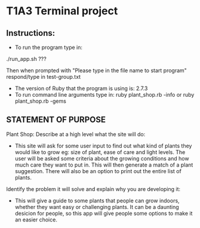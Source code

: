 # T1A3 Terminal project

## **Instructions:**
- To run the program type in: 

./run_app.sh ???

Then when prompted with "Please type in the file name to start program" respond/type in test-group.txt

- The version of Ruby that the program is using is: 2.7.3
- To run command line arguments type in: ruby plant_shop.rb -info or
ruby plant_shop.rb -gems

## STATEMENT OF PURPOSE

Plant Shop:
Describe at a high level what the site will do: 
-	This site will ask for some user input to find out what kind of plants they would like to grow eg:  size of plant, ease of care and light levels. The user will be asked some criteria about the growing conditions and how much care they want to put in. This will then generate a match of a plant suggestion. There will also be an option to print out the entire list of plants.

Identify the problem it will solve and explain why you are developing it:

- This will give a guide to some plants that people can grow indoors, whether they want easy or challenging plants. It can be a daunting desicion for people, so this app will give people some options to make it an easier choice.



